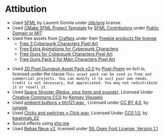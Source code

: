 # Attibution
- Used [SFML](https://www.sfml-dev.org) by Laurent Gomila under [zlib/png](https://www.sfml-dev.org/license.php) license.
- Used [CMake SFML Project Template](https://github.com/SFML/cmake-sfml-project) by [SFML Contributors](https://github.com/SFML/cmake-sfml-project/graphs/contributors) under [Public Domain or MIT](https://github.com/SFML/cmake-sfml-project/blob/master/LICENSE.md)
- Used free assets from [Craftpix](https://craftpix.net) under their [Freebie products file license](https://craftpix.net/file-licenses/)
    - [Free 3 Cyberpunk Characters Pixel Art](https://craftpix.net/freebies/free-3-cyberpunk-characters-pixel-art/)
    - [Free Extra Animations for Cyberpunk Characters](https://craftpix.net/freebies/free-extra-animations-for-cyberpunk-characters/)
    - [Free Guns for Cyberpunk Characters Pixel Art](https://craftpix.net/freebies/free-guns-for-cyberpunk-characters-pixel-art/)
    - [Free Guns Pack 2 for Main Characters Pixel Art](https://craftpix.net/freebies/free-guns-pack-2-for-main-characters-pixel-art/)
<!-- - Used [2D Dungeon Asset Pack](https://styloo.itch.io/2d-dungeon) by [Styloo](https://styloo.itch.io/) on itch.io, licensed under [CC0 1.0 (Public Domain Dedication)](https://creativecommons.org/publicdomain/zero/1.0/), or licensed under CC4.0 from readme but did not scpeified rights. contacted Styloo and waiting for a response. -->
- Used [2D Pixel Dungeon Asset Pack v2.0](https://pixel-poem.itch.io/dungeon-assetpuck) by [Pixel-Poem](https://pixel-poem.itch.io/) on itch.io, licensed under the clause `This asset pack can be used in free and commercial projects. You can modify it to suit your own needs. Credit is not necessary, but appreciated. You may not redistribute it or resell it.`
- Used [Space Shooter (Redux, plus fonts and sounds)](https://kenney.nl/assets/space-shooter-redux), Licensed Under [Creative Commons CC0](https://creativecommons.org/share-your-work/public-domain/cc0/) by [Kenney Vleugels](https://kenney.nl/)
- Used [ambient buttons » btn121.wav ](https://freesound.org/people/junggle/sounds/29301/), Licensed under [CC BY 4.0](https://creativecommons.org/licenses/by/4.0/), by [junggle](https://freesound.org/people/junggle/)
- Used [Clicks and switches » Click.wav](https://freesound.org/people/kwahmah_02/sounds/256116/), Licensed Under [CC0 1.0](https://creativecommons.org/publicdomain/zero/1.0/), by [kwahmah_02](https://freesound.org/people/kwahmah_02/)
- Sound effects using [sfxr.me](sfxr.me)
- Used [Bebas Neue v2](http://bebasneue.com/), licensed under [SIL Open Font License, Version 1.1](https://github.com/dharmatype/Bebas-Neue/blob/master/OFL.txt)